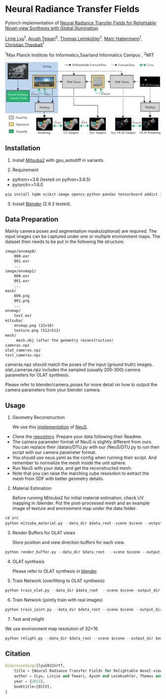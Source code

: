 # Neural Radiance Transfer Fields

Pytorch implementation of [Neural Radiance Transfer Fields for Relightable Novel-view Synthesis with Global Illumination](https://people.mpi-inf.mpg.de/~llyu/projects/2022-NRTF/index.htm).

[Linjie Lyu](https://people.mpi-inf.mpg.de/~llyu/)<sup>1</sup>,
 [Ayush Tewari](https://ayushtewari.com/)<sup>2</sup>,
 [Thomas Leimkühler](https://people.mpi-inf.mpg.de/~tleimkue/)<sup>1</sup>,
 [Marc Habermann](https://people.mpi-inf.mpg.de/~mhaberma/)<sup>1</sup>,
 [Christian Theobalt](https://people.mpi-inf.mpg.de/~theobalt/)<sup>1</sup>
 
 
 <sup>1</sup>Max Planck Institute for Informatics,Saarland Informatics Campus , <sup>2</sup>MIT 
 
![image info](./imgs/pipeline.png)

## Installation

1. Install [Mitsuba2](https://mitsuba2.readthedocs.io/en/latest/) with gpu_autodiff in variants.

2. Requirement

* python>=3.6 (tested on python=3.8.5)
* pytorch>=1.6.0
```python
pip install tqdm scikit-image opencv-python pandas tensorboard addict imageio imageio-ffmpeg pyquaternion scikit-learn pyyaml seaborn PyMCubes trimesh plyfile redner-gpu
```
3. Install [Blender](https://www.blender.org/) (2.9.2 tested).

## Data Preparation
Mainly camera poses and segmentation masks(optional) are required. The input images can be captured under one or multiple environment maps. The dataset then needs to be put in the following file structure:

```
image/envmap0/
    000.exr
    001.exr
    ...
image/envmap1/
    000.exr
    001.exr
    ...
mask/
    000.png 
    001.png 
    ...
envmap/
    test.exr
mitsuba/
    envmap.png (32×16)
    texture.png (512×512)
mesh/
     mesh.obj (after the geometry reconstruction)
cameras.npz
olat_cameras.npz
test_cameras.npz
```
cameras.npz should match the poses of the input (ground truth) images. olat_cameras.npz includes the sampled (usually 200-300) camera parameters for OLAT synthesis. 

Please refer to blender/camera_poses for more detail on how to output the camera parameters from your blender camera.

## Usage

1. Geometry Reconstruction  

   We use this [implementation](https://github.com/ventusff/neurecon) of [NeuS](https://arxiv.org/abs/2106.10689). 
* Clone the [repository](https://github.com/ventusff/neurecon). Prepare your data following their Readme. 
* The camera parameter format of NeuS is slightly different from ours. You can replace their /dataio/DTU.py with our /NeuS/DTU.py to run their script with our camera parameter format.
* You should use neus.yaml as the config when running their script. And remember to normalize the mesh inside the unit sphere.
* Run NeuS with your data, and get the reconstructed mesh.
* Note that you can raise the marching cube resolution to extract the mesh from SDF with better geometry details.

2. Material Estimation 
 
   Before running Mitsuba2 for initial material estimation, check UV mapping in /blender. Put the post-processed mesh and an example image of texture and environment map under the data folder.

```python
cd src
python mitsuba_material.py --data_dir $data_root--scene $scene --output_dir $output_root
```
3. Render Buffers for OLAT views
  
   Store position and view direction buffers for each view.
```python
python render_buffer.py --data_dir $data_root  --scene $scene --output_dir $output_root
```
4. OLAT synthesis 

   Please refer to OLAT synthesis in [blender](./blender/README.md)

5. Train Network (overfitting to OLAT synthesis)

```python
python train_olat.py --data_dir $data_root  --scene $scene--output_dir $output_root
```
6. Train Network (jointly train with real images)

```python
python train_joint.py --data_dir $data_root --scene $scene --output_dir $output_root
```
7. Test and relight

We use environment map resolution of 32×16.  
```python
python relight.py --data_dir $data_root --scene $scene --output_dir $output_root
```

## Citation
```python
@inproceedings{lyu2022nrtf,
	title = {Neural Radiance Transfer Fields for Relightable Novel-view Synthesis with Global Illumination},
	author = {Lyu, Linjie and Tewari, Ayush and Leimkuehler, Thomas and Habermann, Marc and Theobalt, Christian},
	year = {2022},
	booktitle={ECCV},
}
```
